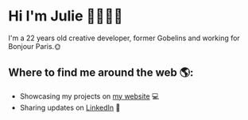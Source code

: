 # Hi I'm Julie 👋👩🏻‍💻

I'm a 22 years old creative developer, former Gobelins and working for Bonjour Paris.🌞


## Where to find me around the web 🌎:
- Showcasing my projects on <a href="http://www.juliedemendonca.fr/">my website</a> 💻
- Sharing updates on <a href="https://www.linkedin.com/in/demendonçajulie/">LinkedIn</a> 💼
